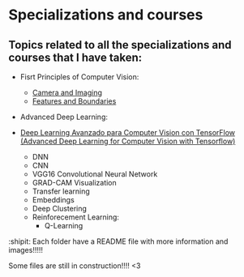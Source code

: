 # Specializations and courses

## Topics related to all the specializations and courses that I have taken:

- Fisrt Principles of Computer Vision:
  - <a href="Fisrt Principles of Computer Vision/Camera and Imaging/README.md"> Camera and Imaging	</a>
  - <a href="Fisrt Principles of Computer Vision/Features and Boundaries/README.md"> Features and Boundaries	</a>

- Advanced Deep Learning:

- <a href="Advanced Deep Learning For Computer Vision with Tensorflow/README.md"> Deep Learning Avanzado para Computer Vision con TensorFlow (Advanced Deep Learning for Computer Vision with Tensorflow) </a>
  - DNN
  - CNN
  - VGG16 Convolutional Neural Network
  - GRAD-CAM Visualization
  - Transfer learning
  - Embeddings
  - Deep Clustering
  - Reinforecement Learning:
    - Q-Learning

:shipit: Each folder have a README file with more information and images!!!!! 

Some files are still in construction!!!! <3 
